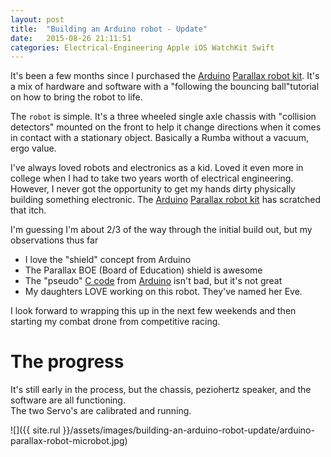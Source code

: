 ```yaml
---
layout: post
title:  "Building an Arduino robot - Update"
date:   2015-08-26 21:11:51
categories: Electrical-Engineering Apple iOS WatchKit Swift
---
```


It's been a few months since I purchased the [Arduino][Arduino] [Parallax robot kit][Parallax robot kit].  It's a mix of hardware and software with a "following the bouncing ball"tutorial on
how to bring the robot to life.

The `robot` is simple.  It's a three wheeled single axle chassis with "collision detectors"
mounted on the front to help it change directions when it comes in contact with a
stationary object.  Basically a Rumba without a vacuum, ergo value.

I've always loved robots and electronics as a kid.  Loved it even more in college
when I had to take two years worth of electrical engineering.  However, I never
got the opportunity to get my hands dirty physically building something electronic.  The [Arduino][Arduino] [Parallax robot kit][Parallax robot kit] has scratched that itch.

I'm guessing I'm about 2/3 of the way through the initial build out, but my observations thus far

- I love the "shield" concept from Arduino
- The Parallax BOE (Board of Education) shield is awesome
- The "pseudo" [C code][Arduino C] from [Arduino][Arduino] isn't bad, but it's not great
- My daughters LOVE working on this robot.  They've named her Eve.

I look forward to wrapping this up in the next few weekends and then starting my combat drone from
competitive racing.

# The progress
It's still early in the process, but the chassis, peziohertz speaker, and the software are all functioning.  
The two Servo's are calibrated and running.

![]({{ site.rul }}/assets/images/building-an-arduino-robot-update/arduino-parallax-robot-microbot.jpg)

[Parallax robot kit]:   http://www.adafruit.com/product/749
[Arduino]:              https://www.arduino.cc/
[Arduino C]:            https://www.arduino.cc/en/Reference/HomePage
